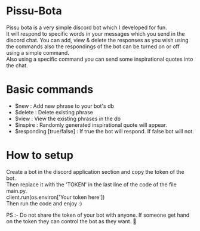 # Pissu-Bota
  Pissu bota is a very simple discord bot which I developed for fun.</br>
  It will respond to specific words in your messages which you send in the discord chat. You can add, view & delete the responses as you wish using the commands also the respondings of the bot can be turned on or off using a simple command.</br>
  Also using a specific command you can send some inspirational quotes into the chat.
# Basic commands
  - $new : Add new phrase to your bot's db
  - $delete : Delete existing phrase
  - $view : View the existing phrases in the db
  - $inspire : Randomly generated inspirational quote will appear. 
  - $responding [true/false] : If true the bot will respond. If false bot will not.
# How to setup
 Create a bot in the discord application section and copy the token of the bot. </br>
 Then replace it with the 'TOKEN' in the last line of the code of the file main.py. </br>
 client.run(os.environ['Your token here']) </br>
 Then run the code and enjoy :)

PS :- Do not share the token of your bot with anyone. If someone get hand on the token they can control the bot as they want. 😬
